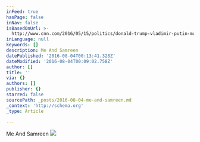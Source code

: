 ```yaml
---
inFeed: true
hasPage: false
inNav: false
isBasedOnUrl: >-
  http://www.cnn.com/2016/05/15/politics/donald-trump-vladimir-putin-mural/index.html
inLanguage: null
keywords: []
description: Me And Samreen
datePublished: '2016-08-04T00:13:41.328Z'
dateModified: '2016-08-04T00:09:02.758Z'
author: []
title: ''
via: {}
authors: []
publisher: {}
starred: false
sourcePath: _posts/2016-08-04-me-and-samreen.md
_context: 'http://schema.org'
_type: Article

---
```

Me And Samreen
![](https://the-grid-user-content.s3-us-west-2.amazonaws.com/be598236-96dc-4c96-8158-c14c9b077f43.jpg)
